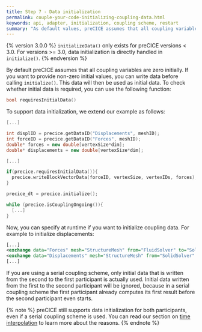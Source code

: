 ```yaml
---
title: Step 7 - Data initialization
permalink: couple-your-code-initializing-coupling-data.html
keywords: api, adapter, initialization, coupling scheme, restart
summary: "As default values, preCICE assumes that all coupling variables are zero initially. For fluid-structure interaction, for example, this means that the structure is in its reference state. Sometimes, you want to change this behavior – for instance, you may want to restart your simulation."
---
```


{% version 3.0.0 %}
`initializeData()` only exists for preCICE versions < 3.0. For versions >= 3.0, data initialization is directly handled in `initialize()`.
{% endversion %}

By default preCICE assumes that all coupling variables are zero initially. If you want to provide non-zero initial values, you can write data before calling `initialize()`. This data will then be used as initial data. To check whether initial data is required, you can use the following function:

```cpp
bool requiresInitialData()
```

To support data initialization, we extend our example as follows:

```cpp
[...]

int displID = precice.getDataID("Displacements", meshID);
int forceID = precice.getDataID("Forces", meshID);
double* forces = new double[vertexSize*dim];
double* displacements = new double[vertexSize*dim];

[...]

if(precice.requiresInitialData()){
  precice.writeBlockVectorData(forceID, vertexSize, vertexIDs, forces);
}

precice_dt = precice.initialize();

while (precice.isCouplingOngoing()){
  [...]
}
```

Now, you can specify at runtime if you want to initialize coupling data. For example to initialize displacements:

```xml
[...]
<exchange data="Forces" mesh="StructureMesh" from="FluidSolver" to="SolidSolver" />
<exchange data="Displacements" mesh="StructureMesh" from="SolidSolver" to="FluidSolver" initialize="yes"/>
[...]
```

If you are using a serial coupling scheme, only initial data that is written from the second to the first participant is actually used. Initial data written from the first to the second participant will be ignored, because in a serial coupling scheme the first participant already computes its first result before the second participant even starts.

{% note %}
preCICE still supports data initialization for both participants, even if a serial coupling scheme is used. You can read our section on [time interpolation](couple-your-code-waveform) to learn more about the reasons.
{% endnote %}
